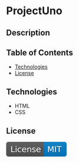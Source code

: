 # ProjectUno

## Description




## Table of Contents 

- [Technologies](#technologies)
- [License](#license)


## Technologies 

- HTML
- CSS


## License

![MIT License](./assets/images/License-MIT-blue.svg)

